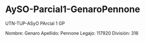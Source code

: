 # AySO-Parcial1-GenaroPennone
UTN-TUP-ASyO PArcial 1 GP

Nombre: Genaro
Apellido: Pennone
Legajo: 117920
División: 316
